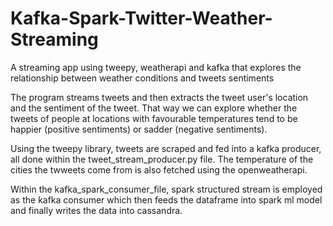 # Kafka-Spark-Twitter-Weather-Streaming
A streaming app using tweepy, weatherapi and kafka that explores the relationship between weather conditions and tweets sentiments 

The program streams tweets and then extracts the tweet user's location and the sentiment of the tweet. That way we can explore whether the tweets of people at locations with favourable temperatures tend to be happier (positive sentiments) or sadder (negative sentiments). 

Using the tweepy library, tweets are scraped and fed into a kafka producer, all done within the tweet_stream_producer.py file. The temperature of the cities the twweets come from is also fetched using the openweatherapi. 

Within the kafka_spark_consumer_file, spark structured stream is employed as the kafka consumer which then feeds the dataframe into spark ml model and finally writes the data into cassandra. 


